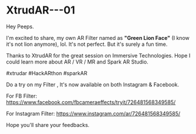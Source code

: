 # XtrudAR---01

Hey Peeps.

I'm excited to share, my own AR Filter named as **"Green Lion Face"** (I know it's not lion anymore), lol.
It's not perfect. But it's surely a fun time.

Thanks to XtrudAR for the great session on Immersive Technologies. Hope I could learn more about AR / VR / MR and Spark AR Studio.

#xtrudar #HackARthon #sparkAR

Do a try on my Filter , It's now available on both Instagram & Facebook.

For FB Filter:
https://www.facebook.com/fbcameraeffects/tryit/726481568349585/

For Instagram Filter:
https://www.instagram.com/ar/726481568349585/

Hope you'll share your feedbacks.
